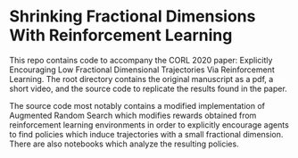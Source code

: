 
# Shrinking Fractional Dimensions With Reinforcement Learning

This repo contains code to accompany the CORL 2020 paper: Explicitly Encouraging Low Fractional Dimensional Trajectories Via Reinforcement Learning. The root directory contains the original manuscript as a pdf, a short video, and the source code to replicate the results found in the paper.  

The source code most notably contains a modified implementation of Augmented Random Search which modifies rewards obtained from reinforcement learning environments in order to explicitly encourage agents to find policies which induce trajectories with a small fractional dimension. There are also notebooks which analyze the resulting policies.
